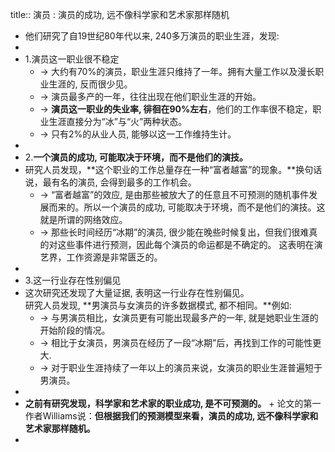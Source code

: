 title:: 演员 : 演员的成功, 远不像科学家和艺术家那样随机

- 他们研究了自19世纪80年代以来, 240多万演员的职业生涯，发现:
-
- 1.演员这一职业很不稳定
	- -> 大约有70%的演员，职业生涯只维持了一年。拥有大量工作以及漫长职业生涯的, 反而很少见。
	- -> 演员最多产的一年，往往出现在他们职业生涯的开始。
	- -> **演员这一职业的失业率, 徘徊在90%左右**，他们的工作率很不稳定，职业生涯直接分为“冰”与“火”两种状态。
	- -> 只有2%的从业人员, 能够以这一工作维持生计。
-
- 2.**一个演员的成功, 可能取决于环境，而不是他们的演技。**
- 研究人员发现，**这个职业的工作总量存在一种“富者越富”的现象。**换句话说，最有名的演员, 会得到最多的工作机会。
	- -> “富者越富”的效应, 是由那些被放大了的任意且不可预测的随机事件发展而来的。所以一个演员的成功, 可能取决于环境，而不是他们的演技。这就是所谓的网络效应。
	- -> 那些长时间经历“冰期”的演员, 很少能在晚些时候复出，但我们很难真的对这些事件进行预测，因此每个演员的命运都是不确定的。
	  这表明在演艺界，工作资源是非常匮乏的。
-
- 3.这一行业存在性别偏见
- 这次研究还发现了大量证据, 表明这一行业存在性别偏见。  
  研究人员发现, **男演员与女演员的许多数据模式, 都不相同。**例如:
	- -> 与男演员相比，女演员更有可能出现最多产的一年, 就是她职业生涯的开始阶段的情况。
	- -> 相比于女演员，男演员在经历了一段“冰期”后，再找到工作的可能性更大.
	- -> 对于职业生涯持续了一年以上的演员来说，女演员的职业生涯普遍短于男演员。
-
- **之前有研究发现，科学家和艺术家的职业成功, 是不可预测的。**  +
  论文的第一作者Williams说：**但根据我们的预测模型来看，演员的成功, 远不像科学家和艺术家那样随机。**
-